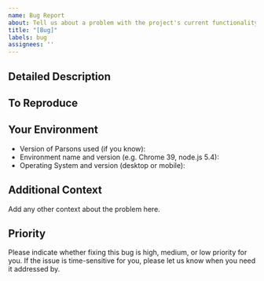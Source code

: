 ```yaml
---
name: Bug Report
about: Tell us about a problem with the project's current functionality
title: "[Bug]"
labels: bug
assignees: ''
---
```


<!--- Provide a general summary of the bug you're experiencing in the Title above -->


## Detailed Description
<!--- Provide a detailed description of the bug you are experiencing - tell us what you expected to happen, and what happened instead of that -->


## To Reproduce
<!--- Describe the steps that lead to experiencing the bug -->


## Your Environment
<!--- Include as many relevant details about the environment you experienced the bug in, such as the following bullet points -->
* Version of Parsons used (if you know):
* Environment name and version (e.g. Chrome 39, node.js 5.4):
* Operating System and version (desktop or mobile):


## Additional Context
Add any other context about the problem here.


## Priority
Please indicate whether fixing this bug is high, medium, or low priority for you. If the issue is time-sensitive for you, please let us know when you need it addressed by.